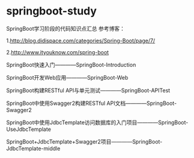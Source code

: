 # springboot-study
SpringBoot学习阶段的代码知识点汇总
参考博客：

1.http://blog.didispace.com/categories/Spring-Boot/page/7/

2.http://www.ityouknow.com/spring-boot

SpringBoot快速入门————SpringBoot-Introduction

SpringBoot开发Web应用————SpringBoot-Web

SpringBoot构建RESTful API与单元测试————SpringBoot-APITest

SpringBoot中使用Swagger2构建RESTful API文档————SpringBoot-Swagger2

SpringBoot中使用JdbcTemplate访问数据库的入门项目————SpringBoot-UseJdbcTemplate

SpringBoot+JdbcTemplate+Swagger2项目————SpringBoot-JdbcTemplate-middle
